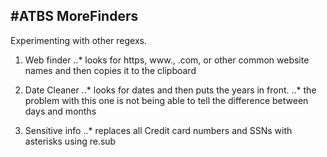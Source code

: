 #ATBS MoreFinders
---
Experimenting with other regexs.

1. Web finder
..* looks for https, www., .com, or other common website names and then copies it to the clipboard

2. Date Cleaner
..* looks for dates and then puts the years in front.
..* the problem with this one is not being able to tell the difference between days and months

3. Sensitive info
..* replaces all Credit card numbers and SSNs with asterisks using re.sub
